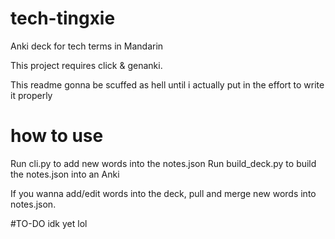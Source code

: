 # tech-tingxie

Anki deck for tech terms in Mandarin

This project requires click & genanki.

This readme gonna be scuffed as hell until i actually put in the effort to write it properly

# how to use

Run cli.py to add new words into the notes.json
Run build_deck.py to build the notes.json into an Anki

If you wanna add/edit words into the deck, pull and merge new words into notes.json.

#TO-DO
idk yet lol

